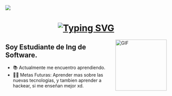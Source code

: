 ![](https://github.com/halfrost/halfrost/blob/master/icons/header_.png)

<h1 align = "center">
<a href="https://git.io/typing-svg"><img src="https://readme-typing-svg.demolab.com?font=Fira+Code&size=75&duration=1400&pause=500&color=FF72FF&background=000000EE&center=true&multiline=true&width=1920&height=384&lines=Hola!;+Soy+Strick3rc+;Welcome+to+my+GitHub+profile" alt="Typing SVG" /></a>
</h1>

<img align="right" alt="GIF" height="160px" src="https://media.giphy.com/media/v1.Y2lkPTc5MGI3NjExY2NtamRyaHkyeHJ2MTFvOTV1cDA2eHB4NWp0bmRibDNmZHRlMG9hZSZlcD12MV9naWZzX3NlYXJjaCZjdD1n/wl6VxNbHaKWw8RcYXd/giphy.gif" />

## Soy Estudiante de Ing de Software.

- 📚 Actualmente me encuentro aprendiendo.
- 💪🏼 Metas Futuras: Aprender mas sobre las nuevas tecnologias, y tambien aprender a hackear, si me enseñan mejor xd.



